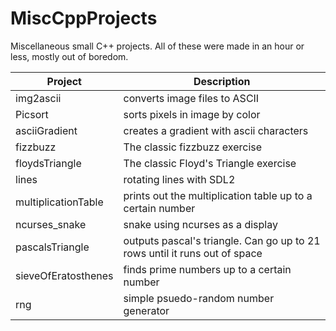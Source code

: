 # MiscCppProjects
Miscellaneous small C++ projects. All of these were made in an hour or less, mostly out of boredom.

| **Project** | **Description** |
| ----------- | --------------- |
| img2ascii | converts image files to ASCII |
| Picsort | sorts pixels in image by color |
| asciiGradient | creates a gradient with ascii characters |
| fizzbuzz | The classic fizzbuzz exercise |
| floydsTriangle | The classic Floyd's Triangle exercise |
| lines | rotating lines with SDL2 |
| multiplicationTable | prints out the multiplication table up to a certain number |
| ncurses_snake | snake using ncurses as a display |
| pascalsTriangle | outputs pascal's triangle. Can go up to 21 rows until it runs out of space |
| sieveOfEratosthenes | finds prime numbers up to a certain number |
| rng | simple psuedo-random number generator |  
